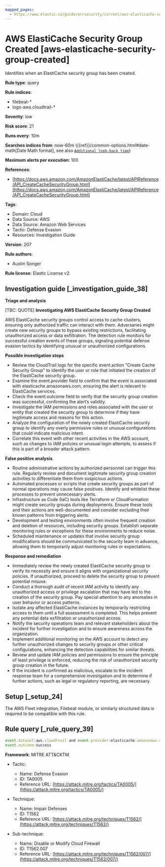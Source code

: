 ```yaml
---
mapped_pages:
  - https://www.elastic.co/guide/en/security/current/aws-elasticache-security-group-created.html
---
```


# AWS ElastiCache Security Group Created [aws-elasticache-security-group-created]

Identifies when an ElastiCache security group has been created.

**Rule type**: query

**Rule indices**:

* filebeat-*
* logs-aws.cloudtrail-*

**Severity**: low

**Risk score**: 21

**Runs every**: 10m

**Searches indices from**: now-60m ({{ref}}/common-options.html#date-math[Date Math format], see also [`Additional look-back time`](docs-content://solutions/security/detect-and-alert/create-detection-rule.md#rule-schedule))

**Maximum alerts per execution**: 100

**References**:

* [https://docs.aws.amazon.com/AmazonElastiCache/latest/APIReference/API_CreateCacheSecurityGroup.html](https://docs.aws.amazon.com/AmazonElastiCache/latest/APIReference/API_CreateCacheSecurityGroup.html)

**Tags**:

* Domain: Cloud
* Data Source: AWS
* Data Source: Amazon Web Services
* Tactic: Defense Evasion
* Resources: Investigation Guide

**Version**: 207

**Rule authors**:

* Austin Songer

**Rule license**: Elastic License v2

## Investigation guide [_investigation_guide_38]

**Triage and analysis**

[TBC: QUOTE]
**Investigating AWS ElastiCache Security Group Created**

AWS ElastiCache security groups control access to cache clusters, ensuring only authorized traffic can interact with them. Adversaries might create new security groups to bypass existing restrictions, facilitating unauthorized access or data exfiltration. The detection rule monitors for successful creation events of these groups, signaling potential defense evasion tactics by identifying unusual or unauthorized configurations.

**Possible investigation steps**

* Review the CloudTrail logs for the specific event.action "Create Cache Security Group" to identify the user or role that initiated the creation of the ElastiCache security group.
* Examine the event.provider field to confirm that the event is associated with elasticache.amazonaws.com, ensuring the alert is relevant to ElastiCache services.
* Check the event.outcome field to verify that the security group creation was successful, confirming the alert’s validity.
* Investigate the IAM permissions and roles associated with the user or entity that created the security group to determine if they have legitimate access and reasons for this action.
* Analyze the configuration of the newly created ElastiCache security group to identify any overly permissive rules or unusual configurations that could indicate malicious intent.
* Correlate this event with other recent activities in the AWS account, such as changes to IAM policies or unusual login attempts, to assess if this is part of a broader attack pattern.

**False positive analysis**

* Routine administrative actions by authorized personnel can trigger this rule. Regularly review and document legitimate security group creation activities to differentiate them from suspicious actions.
* Automated processes or scripts that create security groups as part of normal operations may cause false positives. Identify and whitelist these processes to prevent unnecessary alerts.
* Infrastructure as Code (IaC) tools like Terraform or CloudFormation might create security groups during deployments. Ensure these tools and their actions are well-documented and consider excluding their known patterns from triggering alerts.
* Development and testing environments often involve frequent creation and deletion of resources, including security groups. Establish separate monitoring rules or exceptions for these environments to reduce noise.
* Scheduled maintenance or updates that involve security group modifications should be communicated to the security team in advance, allowing them to temporarily adjust monitoring rules or expectations.

**Response and remediation**

* Immediately review the newly created ElastiCache security group to verify its necessity and ensure it aligns with organizational security policies. If unauthorized, proceed to delete the security group to prevent potential misuse.
* Conduct a thorough audit of recent IAM activity to identify any unauthorized access or privilege escalation that may have led to the creation of the security group. Pay special attention to any anomalies in user behavior or access patterns.
* Isolate any affected ElastiCache instances by temporarily restricting access to them until a full assessment is completed. This helps prevent any potential data exfiltration or unauthorized access.
* Notify the security operations team and relevant stakeholders about the incident for further investigation and to ensure awareness across the organization.
* Implement additional monitoring on the AWS account to detect any further unauthorized changes to security groups or other critical configurations, enhancing the detection capabilities for similar threats.
* Review and update IAM policies and permissions to ensure the principle of least privilege is enforced, reducing the risk of unauthorized security group creation in the future.
* If the incident is confirmed as malicious, escalate to the incident response team for a comprehensive investigation and to determine if further actions, such as legal or regulatory reporting, are necessary.


## Setup [_setup_24]

The AWS Fleet integration, Filebeat module, or similarly structured data is required to be compatible with this rule.


## Rule query [_rule_query_39]

```js
event.dataset:aws.cloudtrail and event.provider:elasticache.amazonaws.com and event.action:"Create Cache Security Group" and
event.outcome:success
```

**Framework**: MITRE ATT&CKTM

* Tactic:

    * Name: Defense Evasion
    * ID: TA0005
    * Reference URL: [https://attack.mitre.org/tactics/TA0005/](https://attack.mitre.org/tactics/TA0005/)

* Technique:

    * Name: Impair Defenses
    * ID: T1562
    * Reference URL: [https://attack.mitre.org/techniques/T1562/](https://attack.mitre.org/techniques/T1562/)

* Sub-technique:

    * Name: Disable or Modify Cloud Firewall
    * ID: T1562.007
    * Reference URL: [https://attack.mitre.org/techniques/T1562/007/](https://attack.mitre.org/techniques/T1562/007/)



